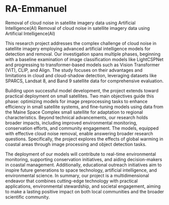 # RA-Emmanuel
Removal of cloud noise in satellite imagery data using Artificial Intelligence(AI)
Removal of cloud noise in satellite imagery data using Artificial Intelligence(AI)


This research project addresses the complex challenge of cloud noise in satellite imagery employing advanced artificial intelligence models for detection and removal. Our investigation spans multiple phases, beginning with a baseline examination of image classification models like LightCSPNet and progressing to transformer-based models such as Vision Transformer (ViT), CLIP, and Align. The study focuses on their advantages and limitations in cloud and cloud-shadow detection, leveraging datasets like SPARCS, Landsat 8, and Band 9 satellite data for comprehensive evaluation.

Building upon successful model development, the project extends toward practical deployment on small satellites. Two main objectives guide this phase: optimizing models for image preprocessing tasks to enhance efficiency in small satellite systems, and fine-tuning models using data from the Maine Space Complex small satellite for adaptation to regional characteristics. Beyond technical advancements, our research holds broader impacts, including improved environmental monitoring, conservation efforts, and community engagement. The models, equipped with effective cloud noise removal, enable answering broader research questions. Specifically, the project explores the effects of global warming in coastal areas through image processing and object detection tasks.

The deployment of our models will contribute to real-time environmental monitoring, supporting conservation initiatives, and aiding decision-makers in coastal management. Additionally, educational outreach initiatives aim to inspire future generations to space technology, artificial intelligence, and environmental science. In summary, our project is a multidimensional endeavor that combines cutting-edge technology with practical applications, environmental stewardship, and societal engagement, aiming to make a lasting positive impact on both local communities and the broader scientific community.
